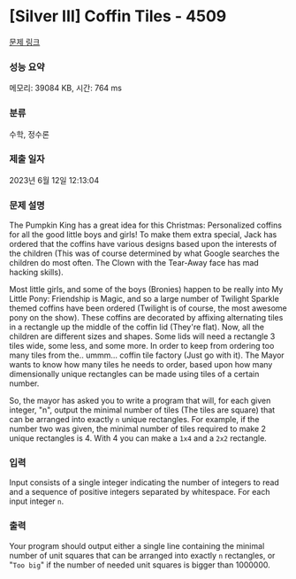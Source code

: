 # [Silver III] Coffin Tiles - 4509 

[문제 링크](https://www.acmicpc.net/problem/4509) 

### 성능 요약

메모리: 39084 KB, 시간: 764 ms

### 분류

수학, 정수론

### 제출 일자

2023년 6월 12일 12:13:04

### 문제 설명

<p>The Pumpkin King has a great idea for this Christmas: Personalized coffins for all the good little boys and girls! To make them extra special, Jack has ordered that the coffins have various designs based upon the interests of the children (This was of course determined by what Google searches the children do most often. The Clown with the Tear-Away face has mad hacking skills).</p>

<p>Most little girls, and some of the boys (Bronies) happen to be really into My Little Pony: Friendship is Magic, and so a large number of Twilight Sparkle themed coffins have been ordered (Twilight is of course, the most awesome pony on the show). These coffins are decorated by affixing alternating tiles in a rectangle up the middle of the coffin lid (They're flat). Now, all the children are different sizes and shapes. Some lids will need a rectangle 3 tiles wide, some less, and some more. In order to keep from ordering too many tiles from the.. ummm... coffin tile factory (Just go with it). The Mayor wants to know how many tiles he needs to order, based upon how many dimensionally unique rectangles can be made using tiles of a certain number.</p>

<p>So, the mayor has asked you to write a program that will, for each given integer, "n", output the minimal number of tiles (The tiles are square) that can be arranged into exactly <code>n</code> unique rectangles. For example, if the number two was given, the minimal number of tiles required to make 2 unique rectangles is 4. With 4 you can make a <code>1x4</code> and a <code>2x2</code> rectangle.</p>

### 입력 

 <p>Input consists of a single integer indicating the number of integers to read and a sequence of positive integers separated by whitespace. For each input integer <code>n</code>.</p>

### 출력 

 <p>Your program should output either a single line containing the minimal number of unit squares that can be arranged into exactly <code>n</code> rectangles, or "<code>Too big</code>" if the number of needed unit squares is bigger than 1000000.</p>

<p> </p>

